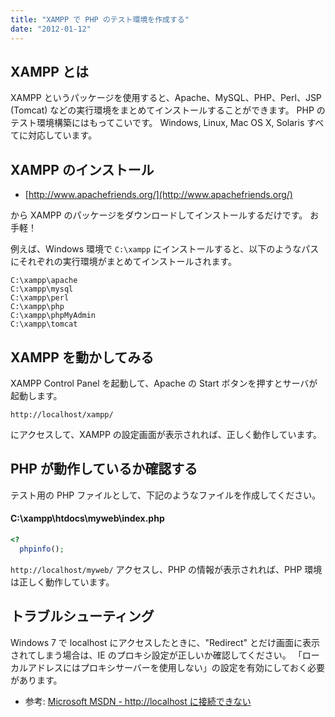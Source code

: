 ```yaml
---
title: "XAMPP で PHP のテスト環境を作成する"
date: "2012-01-12"
---
```


XAMPP とは
----

XAMPP というパッケージを使用すると、Apache、MySQL、PHP、Perl、JSP (Tomcat) などの実行環境をまとめてインストールすることができます。
PHP のテスト環境構築にはもってこいです。
Windows, Linux, Mac OS X, Solaris すべてに対応しています。


XAMPP のインストール
----

- [http://www.apachefriends.org/](http://www.apachefriends.org/)

から XAMPP のパッケージをダウンロードしてインストールするだけです。
お手軽！

例えば、Windows 環境で `C:\xampp` にインストールすると、以下のようなパスにそれぞれの実行環境がまとめてインストールされます。

~~~
C:\xampp\apache
C:\xampp\mysql
C:\xampp\perl
C:\xampp\php
C:\xampp\phpMyAdmin
C:\xampp\tomcat
~~~


XAMPP を動かしてみる
----

XAMPP Control Panel を起動して、Apache の Start ボタンを押すとサーバが起動します。

~~~
http://localhost/xampp/
~~~

にアクセスして、XAMPP の設定画面が表示されれば、正しく動作しています。


PHP が動作しているか確認する
----

テスト用の PHP ファイルとして、下記のようなファイルを作成してください。

#### C:\xampp\htdocs\myweb\index.php

~~~ php
<?
  phpinfo();
~~~

`http://localhost/myweb/` アクセスし、PHP の情報が表示されれば、PHP 環境は正しく動作しています。


トラブルシューティング
----

Windows 7 で localhost にアクセスしたときに、"Redirect" とだけ画面に表示されてしまう場合は、IE のプロキシ設定が正しいか確認してください。
「ローカルアドレスにはプロキシサーバーを使用しない」の設定を有効にしておく必要があります。

- 参考: [Microsoft MSDN - http://localhost に接続できない](http://msdn.microsoft.com/ja-jp/library/ee251335%28v=bts.10%29.aspx)

